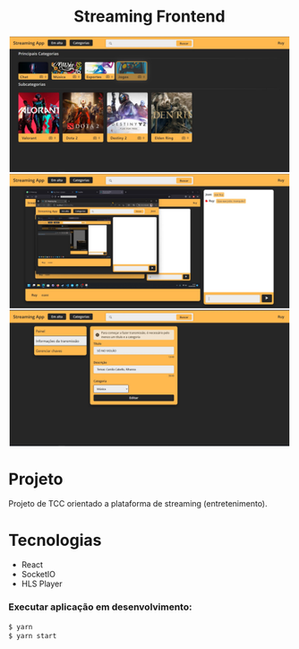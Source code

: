 <h1 align="center">
    Streaming Frontend
</h1>

<span>
<div align="center">
<img style="width: 500px;" src="./landingpage1.jpg">
<img style="width: 500px;" src="./landingpage2.jpg">
<img  style="width: 500px;" src="./landingpage3.jpg">
</div>
</p>

# Projeto

Projeto de TCC orientado a plataforma de streaming (entretenimento).

# Tecnologias

- React
- SocketIO
- HLS Player

### Executar aplicação em desenvolvimento:
```
$ yarn
$ yarn start
```